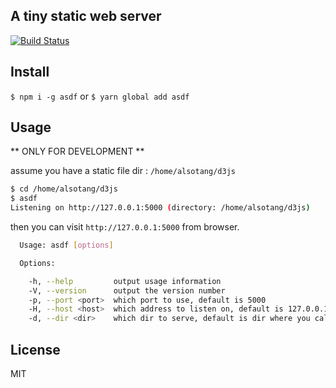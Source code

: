 ## A tiny static web server

[![Build Status](https://travis-ci.org/alsotang/asdf.svg?branch=master)](https://travis-ci.org/alsotang/asdf)
## Install

`$ npm i -g asdf` 
or
`$ yarn global add asdf`

## Usage

** ONLY FOR DEVELOPMENT **

assume you have a static file dir : `/home/alsotang/d3js`

```bash
$ cd /home/alsotang/d3js
$ asdf
Listening on http://127.0.0.1:5000 (directory: /home/alsotang/d3js)
```

then you can visit `http://127.0.0.1:5000` from browser.

```bash
  Usage: asdf [options]

  Options:

    -h, --help         output usage information
    -V, --version      output the version number
    -p, --port <port>  which port to use, default is 5000
    -H, --host <host>  which address to listen on, default is 127.0.0.1
    -d, --dir <dir>    which dir to serve, default is dir where you call `adsf`
```

## License

MIT

